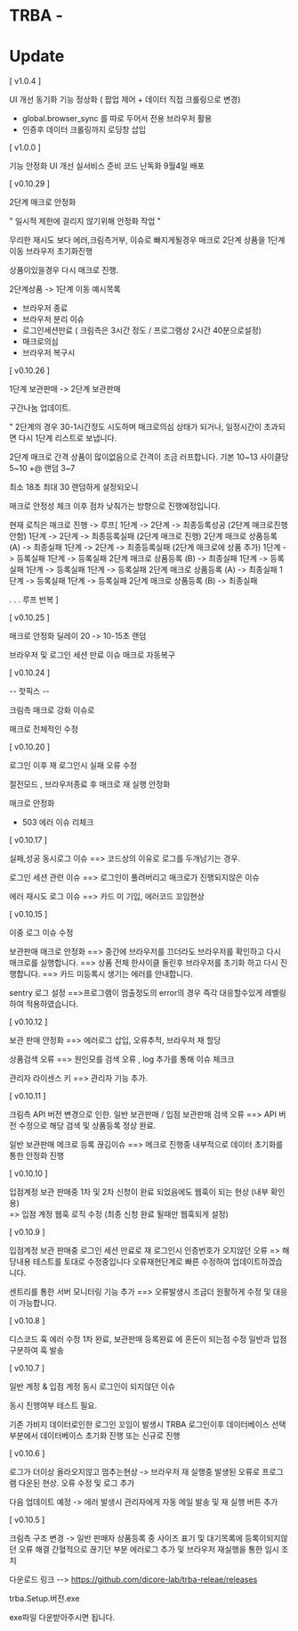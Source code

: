 # TRBA - 



# Update

[ v1.0.4 ]

 UI 개선 
 동기화 기능 정상화 ( 팝업 제어 + 데이터 직접 크롤링으로 변경)
 - global.browser_sync 를 따로 두어서 전용 브라우저 활용
 - 인증후 데이터 크롤링까지 로딩창 삽입
 



[ v1.0.0 ]

기능 안정화
UI 개선
실서비스 준비
코드 난독화 
9월4일 배포 


[ v0.10.29 ]

2단계 매크로 안정화


" 일시적 제한에 걸리지 않기위해 안정화 작업 " 

무리한 재시도 보다 에러,크림측거부, 이슈로 빠지게될경우
매크로 2단계 상품을 1단계 이동 
브라우저 초기화진행 

상품이있을경우 다시 매크로 진행.


2단계상품 -> 1단계 이동 예시목록
- 브라우저 종료
- 브라우저 분리 이슈
- 로그인세션만료 ( 크림측은 3시간 정도 / 프로그램상 2시간 40분으로설정)
- 매크로의심
- 브라우저 복구시


[ v0.10.26 ]

1단계 보관판매 -> 2단계 보관판매

구간나눔 업데이트.

" 2단계의 경우 30-1시간정도 시도하며 매크로의심 상태가 되거나, 일정시간이 초과되면 다시 1단계 리스트로 보냅니다. 

2단계 매크로 간격 상품이 많이없음으로 간격이 조금 러프합니다.
기본      10~13 
사이클당  5~10 
+@ 랜덤   3~7

최소 18초 최대 30 랜덤하게 설정되오니

매크로 안정성 체크 이후 점차 낮춰가는 방향으로
진행예정입니다. 

현재 로직은
매크로 진행 ->
루프[
 1단계 -> 2단계 -> 최종등록성공  (2단계 매크로진행안함)
 1단계 -> 2단계 -> 최종등록실패  (2단계 매크로 진행)
2단계 매크로 상품등록 (A) -> 최종실패 
 1단계 -> 2단계 -> 최종등록실패  (2단계 매크로에 상품 추가)
 1단계 -> 등록실패
 1단계 -> 등록실패
2단계 매크로 상품등록  (B) -> 최종실패 
 1단계 -> 등록실패
 1단계 -> 등록실패
 1단계 -> 등록실패
2단계 매크로 상품등록 (A) -> 최종실패 
1단계 -> 등록실패
 1단계 -> 등록실패
2단계 매크로 상품등록 (B) -> 최종실패 

. . .  루프 반복 
]



[ v0.10.25 ]


매크로 안정화 딜레이 20 -> 10-15초 랜덤

브라우저 및 로그인 세션 만료 이슈 매크로 자동복구





[ v0.10.24 ]

-- 핫픽스 -- 

크림측 매크로 강화 이슈로

매크로 전체적인 수정



[ v0.10.20 ]

로그인 이후 재 로그인시 실패 오류 수정

절전모드 , 브라우저종료 후 매크로 재 실행 안정화

매크로 안정화
- 503 에러 이슈 리체크 


[ v0.10.17 ] 

실패,성공 동시로그 이슈 
==> 코드상의 이유로 로그를 두개남기는 경우.

로그인 세션 관련 이슈
==> 로그인이 풀려버리고 매크로가 진행되지않은 이슈

에러 재시도 로그 이슈
==> 카드 미 기입, 에러코드 꼬임현상 


[ v0.10.15 ] 


이중 로그 이슈 수정

보관판매 매크로 안정화
==> 중간에 브라우저를 끄더라도 브라우저를 확인하고 다시 매크로를 실행합니다.
==> 상품 전체 한사이클 돌린후 브라우저를 초기화 하고 다시 진행합니다.
==> 카드 미등록시 생기는 에러를 안내합니다.


sentry 로그 설정
==>프로그램이 멈출정도의 error의 경우 즉각 대응할수있게 레벨링 하여 적용하였습니다.



[ v0.10.12 ] 


보관 판매 안정화
==> 에러로그 삽입, 오류추적, 브라우저 재 할당

상품검색 오류
==> 원인모를 검색 오류 , log 추가를 통해 이슈 체크크


관리자 라이센스 키 
==> 관리자 기능 추가.



[ v0.10.11 ] 


크림측 API 버전 변경으로 인한.
일반 보관판매 / 입점 보관판매 검색 오류
==>  API 버전 수정으로 해당 검색 및 상품등록 정상 완료. 

일반 보관판매 메크로 등록 끊김이슈
==> 메크로 진행중 내부적으로 데이터 초기화를 통한 안정화 진행




[ v0.10.10 ] 

입점계정 보관 판매중 1차 및 2차 신청이 완료 되었음에도 웹훅이 되는 현상 (내부 확인 용)  
=> 입점 계정 웹훅 로직 수정 (최종 신청 완료 될때만 웹훅되게 설정)

[ v0.10.9 ] 

입점계정 보관 판매중 로그인 세션 만료로 재 로그인시 인증번호가 오지않던 오류 
=> 해당내용 테스트를 토대로 수정중입니다  오류재현단계로 빠른 수정하여 업데이트하겠습니다.

센트리를 통한 서버 모니터링 기능 추가
==> 오류발생시 조금더 원활하게 수정 및 대응이 가능합니다.


[ v0.10.8 ] 

디스코드 훅 에러 수정 
1차 완료, 보관판매 등록완료 에 혼돈이 되는점 수정 
일반과 입점  구분하여 훅 발송 

[ v0.10.7 ] 

일반 계정 & 입점 계정 동시 로그인이 되지않던 이슈

동시 진행여부 테스트 필요.

기존 가비지 데이터로인한 로그인 꼬임이 발생시
TRBA 로그인이후 데이터베이스 선택 부분에서 데이터베이스 초기화 진행 또는 신규로 진행

[ v0.10.6 ] 

로그가 더이상 올라오지않고 멈추는현상
-> 브라우저 재 실행중 발생된 오류로 프로그램 다운된 현상. 오류 수정 및 로그 추가

다음 업데이트 예정
-> 에러 발생시 관리자에게 자동 메일 발송 및 재 실행 버튼 추가



[ v0.10.5 ]

크림측 구조 변경
-> 
일반 판매자 상품등록 중 사이즈 표기 및 대기목록에 등록이되지않던 오류 해결
간혈적으로 끊기던 부분 에러로그 추가 및 브라우저 재실행을 통한 임시 조치




다운로드 링크 -->  https://github.com/dicore-lab/trba-releae/releases

trba.Setup.버전.exe

exe파일 다운받아주시면 됩니다. 
